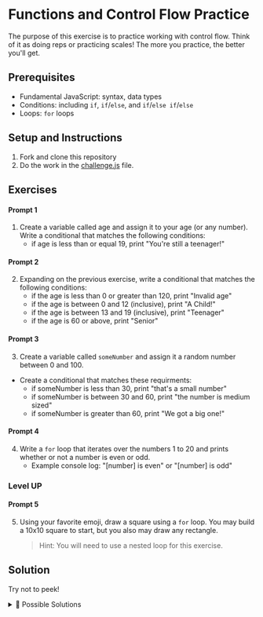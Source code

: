 # Functions and Control Flow Practice

The purpose of this exercise is to practice working with control flow. Think of it
as doing reps or practicing scales! The more you practice, the better you'll
get.

## Prerequisites

- Fundamental JavaScript: syntax, data types
- Conditions: including `if`, `if`/`else`, and `if`/`else if`/`else`
- Loops: `for` loops

## Setup and Instructions
1. Fork and clone this repository
2. Do the work in the [challenge.js](challenge.js) file.

## Exercises

#### Prompt 1

1. Create a variable called age and assign it to your age (or any number). Write a conditional that matches the following conditions:
   - if age is less than or equal 19, print "You're still a teenager!"

#### Prompt 2

2. Expanding on the previous exercise, write a conditional that matches the following conditions:
   - if the age is less than 0 or greater than 120, print "Invalid age"
   - if the age is between 0 and 12 (inclusive), print "A Child!"
   - if the age is between 13 and 19 (inclusive), print "Teenager"
   - if the age is 60 or above, print "Senior"

#### Prompt 3

3. Create a variable called `someNumber` and assign it a random number between 0 and 100.

- Create a conditional that matches these requirments:
  - if someNumber is less than 30, print "that's a small number"
  - if someNumber is between 30 and 60, print "the number is medium sized"
  - if someNumber is greater than 60, print "We got a big one!"

#### Prompt 4

4. Write a `for` loop that iterates over the numbers 1 to 20 and prints whether or not a number is even or odd.
   - Example console log: "[number] is even" or "[number] is odd"

### Level UP

#### Prompt 5

5. Using your favorite emoji, draw a square using a `for` loop. You may build a 10x10 square to start, but you also may draw any rectangle.
   > Hint: You will need to use a nested loop for this exercise.

## Solution

Try not to peek!

<details>
<summary> 🔎 Possible Solutions</summary>

```js

// PROMPT 1

let age = 17;  // You can assign any number to age

if (age <= 19) {
  console.log("You're still a teenager!");
}


// PROMPT 2

let age = 18; // You can assign any number to age
if (age < 0 || age > 120) {
    console.log("Invalid age");
} else if (age >= 0 && age <= 12) {
    console.log("A Child!");
} else if (age >= 13 && age <= 19) {
    console.log("Youths");
} else if (age >= 20 && age <= 59) {
    console.log("Adult");
} else if (age >= 60) {
    console.log("Time to retire!");
}

// PROMPT 3

const someNumber = 50;
// or you can use const someNumber = Math.floor(Math.random() * 101);

if (someNumber < 30) {
  console.log("That's a small number.");
} else if (someNumber >= 30 && someNumber <= 60) {
  console.log("The number is medium sized.");
} else {
  console.log("We got a big one!");
}


// PROMPT 4

for (let num = 1; num <= 50; num++) {
    if (num % 2 === 0) {
        console.log(`${num} is even`);
    } else {
        console.log(`${num} is odd`);
  }
}


// PROMPT 5 - LEVEL UP.

for (let i = 0; i < 10; i++) {
  let row = '';
  for (let j = 0; j < 10; j++) {
    row += '🚀';
  }
  console.log(row);
}

//output:
🚀🚀🚀🚀🚀🚀🚀🚀🚀🚀
🚀🚀🚀🚀🚀🚀🚀🚀🚀🚀
🚀🚀🚀🚀🚀🚀🚀🚀🚀🚀
🚀🚀🚀🚀🚀🚀🚀🚀🚀🚀
🚀🚀🚀🚀🚀🚀🚀🚀🚀🚀
🚀🚀🚀🚀🚀🚀🚀🚀🚀🚀
🚀🚀🚀🚀🚀🚀🚀🚀🚀🚀
🚀🚀🚀🚀🚀🚀🚀🚀🚀🚀
🚀🚀🚀🚀🚀🚀🚀🚀🚀🚀
🚀🚀🚀🚀🚀🚀🚀🚀🚀🚀
```

</details>
